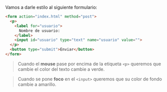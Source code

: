 Vamos a darle estilo al siguiente formulario:

``` html
<form action="index.html" method="post">
  <p>
    <label for="usuario">
      Nombre de usuario:
    </label>
    <input id="usuario" type="text" name="usuario" value="">
  </p>
  <button type="submit">Enviar</button>
</form>
```

> Cuando el **mouse** pase por encima de la etiqueta `<p>` queremos que cambie el color del texto cambie a verde.

> Cuando se pone **foco** en el `<input>` queremos que su color de fondo cambie a amarillo.
